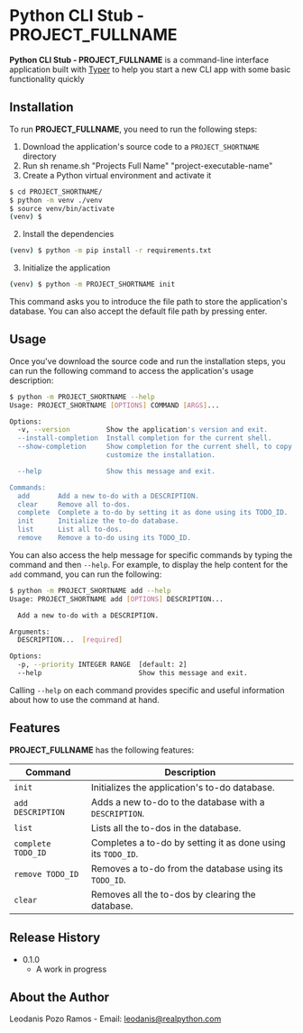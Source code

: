 # Python CLI Stub - PROJECT_FULLNAME

**Python CLI Stub - PROJECT_FULLNAME** is a command-line interface application built with [Typer](https://typer.tiangolo.com/) to help you start a new CLI app with some basic functionality quickly

## Installation

To run **PROJECT_FULLNAME**, you need to run the following steps:

1. Download the application's source code to a `PROJECT_SHORTNAME` directory
2. Run sh rename.sh "Projects Full Name" "project-executable-name"
3. Create a Python virtual environment and activate it

```sh
$ cd PROJECT_SHORTNAME/
$ python -m venv ./venv
$ source venv/bin/activate
(venv) $
```

2. Install the dependencies

```sh
(venv) $ python -m pip install -r requirements.txt
```

3. Initialize the application

```sh
(venv) $ python -m PROJECT_SHORTNAME init
```

This command asks you to introduce the file path to store the application's database. You can also accept the default file path by pressing enter.

## Usage

Once you've download the source code and run the installation steps, you can run the following command to access the application's usage description:

```sh
$ python -m PROJECT_SHORTNAME --help
Usage: PROJECT_SHORTNAME [OPTIONS] COMMAND [ARGS]...

Options:
  -v, --version         Show the application's version and exit.
  --install-completion  Install completion for the current shell.
  --show-completion     Show completion for the current shell, to copy it or
                        customize the installation.

  --help                Show this message and exit.

Commands:
  add       Add a new to-do with a DESCRIPTION.
  clear     Remove all to-dos.
  complete  Complete a to-do by setting it as done using its TODO_ID.
  init      Initialize the to-do database.
  list      List all to-dos.
  remove    Remove a to-do using its TODO_ID.
```

You can also access the help message for specific commands by typing the command and then `--help`. For example, to display the help content for the `add` command, you can run the following:

```sh
$ python -m PROJECT_SHORTNAME add --help
Usage: PROJECT_SHORTNAME add [OPTIONS] DESCRIPTION...

  Add a new to-do with a DESCRIPTION.

Arguments:
  DESCRIPTION...  [required]

Options:
  -p, --priority INTEGER RANGE  [default: 2]
  --help                        Show this message and exit.
```

Calling `--help` on each command provides specific and useful information about how to use the command at hand.

## Features

**PROJECT_FULLNAME** has the following features:

| Command            | Description                                                  |
| ------------------ | ------------------------------------------------------------ |
| `init`             | Initializes the application's to-do database.                |
| `add DESCRIPTION`  | Adds a new to-do to the database with a `DESCRIPTION`.       |
| `list`             | Lists all the to-dos in the database.                        |
| `complete TODO_ID` | Completes a to-do by setting it as done using its `TODO_ID`. |
| `remove TODO_ID`   | Removes a to-do from the database using its `TODO_ID`.       |
| `clear`            | Removes all the to-dos by clearing the database.             |

## Release History

- 0.1.0
  - A work in progress

## About the Author

Leodanis Pozo Ramos - Email: leodanis@realpython.com
